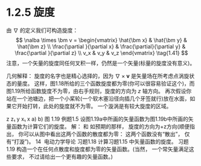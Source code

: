 # 1.2.5 旋度

由 $\nabla$ 的定义我们可构造旋度：
$$
  \nalba \times \bm v =
  \begin{vmatrix}
    \hat{\bm x} & \hat{\bm y} & \hat{\bm z} \\
    \frac{\partial }{\partial x} & \frac{\partial}{\partial y} & \frac{\partial }{\partial z} \\
    v_x & v_y & v_z
  \end{vmatrix}
  \tag{1.41}
$$
注意，一个矢量的旋度同任何叉积一样，仍然是一个矢量(标量的旋度没有意义)。

几何解释：
旋度的名字也是精心选择的，因为 $\nabla \times \bm v$ 是矢量场在所考虑点涡旋状态的量度。
这样，图1.18所给的三个函数旋度都为零(你可以很容易验证这个)，而图1.19所给函数旋度不为零，由右手规则，旋度的方向为 $z$ 轴方向。
再次假设你站在一个池塘边，把一个小桨轮(一个软木塞沿径向插几个牙签就行)放在水面，如果它开始打转，此处的旋度就不为零。
一个漩涡是有较大旋度的区域。


z
z₁
y
x₁
x
a)
b)
图 1.19
例题1.5
设图1.19a中所画的矢量函数为图1.19b中所画的矢量函数为计算它们的旋度。
解：
和
如预期的那样， 旋度的方向为+z方向(顺便指出， 你可以从图中看出这两个函数的散度都为零： 这两个函数没有“散出”， 仅有“打漩”)。
14  电动力学导论
习题1.18 计算习题1.15 中矢量函数的旋度。
习题1.19 构造一个在任何点散度和旋度都为零的矢量函数。(当然， 一个常矢量满足这些要求， 不过请给出一个更有趣的矢量函数。)
